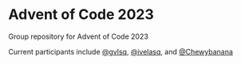 # Advent of Code 2023

Group repository for Advent of Code 2023

Current participants include [@gvlsq](https://github.com/gvlsq), [@ivelasq](https://github.com/ivelasq), and [@Chewybanana](https://github.com/Chewybanana)
